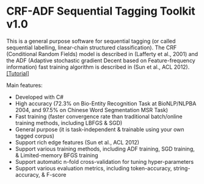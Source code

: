 # CRF-ADF Sequential Tagging Toolkit v1.0
This is a general purpose software for sequential tagging (or called sequential labelling, linear-chain structured classification). The CRF (Conditional Random Fields) model is described in (Lafferty et al., 2001) and the ADF (Adaptive stochastic gradient Decent based on Feature-frequency information) fast training algorithm is described in (Sun et al., ACL 2012). [[Tutorial]](CA.tu.pdf)

Main features:

 - Developed with C#
 - High accuracy (72.3% on Bio-Entity Recognition Task at BioNLP/NLPBA 2004, and 97.5% on Chinese Word Segmentation MSR Task)
 - Fast training (faster convergence rate than traditional batch/online training methods, including LBFGS & SGD)
 - General purpose (it is task-independent & trainable using your own tagged corpus)
 - Support rich edge features (Sun et al., ACL 2012)
 - Support various training methods, including ADF training, SGD training, & Limited-memory BFGS training
 - Support automatic n-fold cross-validation for tuning hyper-parameters
 - Support various evaluation metrics, including token-accuracy, string-accuracy, & F-score
